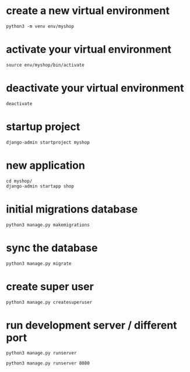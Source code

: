 # create a new virtual environment
```
python3 -m venv env/myshop
```

# activate your virtual environment
```
source env/myshop/bin/activate
```

# deactivate your virtual environment
```
deactivate
```

# startup project
```
django-admin startproject myshop
```

# new application 
```
cd myshop/
django-admin startapp shop
```

# initial migrations database
```
python3 manage.py makemigrations
```

# sync the database
```
python3 manage.py migrate
```

# create super user
```
python3 manage.py createsuperuser
```

# run development server / different port
```
python3 manage.py runserver

python3 manage.py runserver 8080